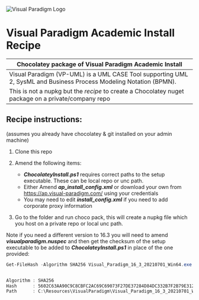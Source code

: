 ![Visual Paradigm Logo](https://cdn.rawgit.com/gsmitheidw/visualparadigm-ce/8df28b64/visualparadigm-icon.png "Visual Paradigm")
# Visual Paradigm Academic Install Recipe

| Chocolatey package of Visual Paradigm Academic Install |
| ------------------------------------------------------- |
| Visual Paradigm (VP-UML) is a UML CASE Tool supporting UML 2, SysML and Business Process Modeling Notation (BPMN). |
| This is not a nupkg but the *recipe* to create a Chocolatey nuget package on a private/company repo |
 

## Recipe instructions: 
(assumes you already have chocolatey & git installed on your admin machine) 
 1. Clone this repo  
 2. Amend the following items: 

	* ***ChocolateyInstall.ps1*** requires correct paths to the setup executable. These can be local repo or unc path. 
	* Either Amend ***ap_install_config.xml*** or download your own from https://ap.visual-paradigm.com/ using your credentials  
 	* You may need to edit ***install_config.xml*** if you need to add corporate proxy information   
 3. Go to the folder and run choco pack, this will create a nupkg file which you host on a private repo or local unc path. 

Note if you need a different version to 16.3 you will need to amend ***visualparadigm.nuspec*** and then get the checksum of the setup executable to be added to  ***ChocolateyInstall.ps1*** in place of the one provided:

```powershell
Get-FileHash -Algorithm SHA256 Visual_Paradigm_16_3_20210701_Win64.exe | fl


Algorithm : SHA256
Hash      : 5602C63AA90C9C8CBFC2AC69C69073F27DE37284D84DC332B7F2B79E31279BE2
Path      : C:\Resources\VisualParadigm\Visual_Paradigm_16_3_20210701_Win64.exe 
```


